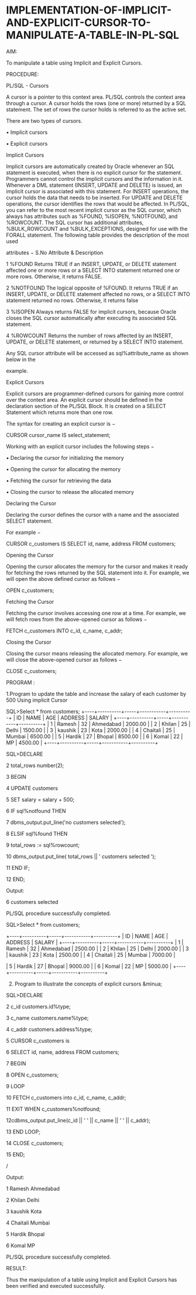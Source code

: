 # IMPLEMENTATION-OF-IMPLICIT-AND-EXPLICIT-CURSOR-TO-MANIPULATE-A-TABLE-IN-PL-SQL

AIM:

To manipulate a table using Implicit and Explicit Cursors.

PROCEDURE:

PL/SQL - Cursors

A cursor is a pointer to this context area. PL/SQL controls the context area through a cursor. A cursor holds the rows (one or more) returned by a SQL statement. The set of rows the cursor holds is referred to as the active set.

There are two types of cursors.

• Implicit cursors

• Explicit cursors

Implicit Cursors

Implicit cursors are automatically created by Oracle whenever an SQL statement is executed, when there is no explicit cursor for the statement. Programmers cannot control the implicit cursors and the information in it. Whenever a DML statement (INSERT, UPDATE and DELETE) is issued, an implicit cursor is associated with this statement. For INSERT operations, the cursor holds the data that needs to be inserted. For UPDATE and DELETE operations, the cursor identifies the rows that would be affected. In PL/SQL, you can refer to the most recent implicit cursor as the SQL cursor, which always has attributes such as %FOUND, %ISOPEN, %NOTFOUND, and %ROWCOUNT. The SQL cursor has additional attributes, %BULK_ROWCOUNT and %BULK_EXCEPTIONS, designed for use with the FORALL statement. The following table provides the description of the most used

attributes −
S.No Attribute & Description

1 %FOUND
Returns TRUE if an INSERT, UPDATE, or DELETE statement affected one or more rows or a SELECT INTO statement returned one or more rows. Otherwise, it returns FALSE.

2 %NOTFOUND
The logical opposite of %FOUND. It returns TRUE if an INSERT, UPDATE, or DELETE statement affected no rows, or a SELECT INTO statement returned no rows. Otherwise, it returns false

3 %ISOPEN
Always returns FALSE for implicit cursors, because Oracle closes the SQL cursor automatically after executing its associated SQL statement.

4 %ROWCOUNT
Returns the number of rows affected by an INSERT, UPDATE, or DELETE statement, or returned by a SELECT INTO statement.

Any SQL cursor attribute will be accessed as sql%attribute_name as shown below in the

example.

Explicit Cursors

Explicit cursors are programmer-defined cursors for gaining more control over the context area. An explicit cursor should be defined in the declaration section of the PL/SQL Block. It is created on a SELECT Statement which returns more than one row.

The syntax for creating an explicit cursor is −

CURSOR cursor_name IS select_statement;

Working with an explicit cursor includes the following steps −

• Declaring the cursor for initializing the memory

• Opening the cursor for allocating the memory

• Fetching the cursor for retrieving the data

• Closing the cursor to release the allocated memory

Declaring the Cursor

Declaring the cursor defines the cursor with a name and the associated SELECT statement.

For example −

CURSOR c_customers IS SELECT id, name, address FROM customers;

Opening the Cursor

Opening the cursor allocates the memory for the cursor and makes it ready for fetching the rows returned by the SQL statement into it. For example, we will open the above defined cursor as follows −

OPEN c_customers;

Fetching the Cursor

Fetching the cursor involves accessing one row at a time. For example, we will fetch rows from the above-opened cursor as follows −

FETCH c_customers INTO c_id, c_name, c_addr;

Closing the Cursor

Closing the cursor means releasing the allocated memory. For example, we will close the
above-opened cursor as follows −

CLOSE c_customers;

PROGRAM :

1.Program to update the table and increase the salary of each customer by 500 Using implicit Cursor

SQL>Select * from customers;
+----+----------+-----+-----------+----------+
| ID | NAME | AGE | ADDRESS | SALARY |
+----+----------+-----+-----------+----------+
| 1 | Ramesh | 32 | Ahmedabad | 2000.00 |
| 2 | Khilan | 25 | Delhi | 1500.00 |
| 3 | kaushik | 23 | Kota | 2000.00 |
| 4 | Chaitali | 25 | Mumbai | 6500.00 |
| 5 | Hardik | 27 | Bhopal | 8500.00 |
| 6 | Komal | 22 | MP | 4500.00 |
+----+----------+-----+-----------+----------+

SQL>DECLARE

2 total_rows number(2);

3 BEGIN

4 UPDATE customers

5 SET salary = salary + 500;

6 IF sql%notfound THEN

7 dbms_output.put_line('no customers selected');

8 ELSIF sql%found THEN

9 total_rows := sql%rowcount;

10 dbms_output.put_line( total_rows || ' customers selected ');

11 END IF;

12 END;

Output:

6 customers selected

PL/SQL procedure successfully completed.

SQL>Select * from customers;

+----+----------+-----+-----------+----------+
| ID | NAME | AGE | ADDRESS | SALARY |
+----+----------+-----+-----------+----------+
| 1 | Ramesh | 32 | Ahmedabad | 2500.00 |
| 2 | Khilan | 25 | Delhi | 2000.00 |
| 3 | kaushik | 23 | Kota | 2500.00 |
| 4 | Chaitali | 25 | Mumbai | 7000.00 |

| 5 | Hardik | 27 | Bhopal | 9000.00 |
| 6 | Komal | 22 | MP | 5000.00 |
+----+----------+-----+-----------+----------+

2. Program to illustrate the concepts of explicit cursors &minua;

SQL>DECLARE

2 c_id customers.id%type;

3 c_name customers.name%type;

4 c_addr customers.address%type;

5 CURSOR c_customers is

6 SELECT id, name, address FROM customers;

7 BEGIN

8 OPEN c_customers;

9 LOOP

10 FETCH c_customers into c_id, c_name, c_addr;

11 EXIT WHEN c_customers%notfound;

12cdbms_output.put_line(c_id || ' ' || c_name || ' ' || c_addr);

13 END LOOP;

14 CLOSE c_customers;

15 END;

/

Output:

1 Ramesh Ahmedabad

2 Khilan Delhi

3 kaushik Kota

4 Chaitali Mumbai

5 Hardik Bhopal

6 Komal MP

PL/SQL procedure successfully completed.

RESULT:

Thus the manipulation of a table using Implicit and Explicit Cursors has been verified and executed successfully.
